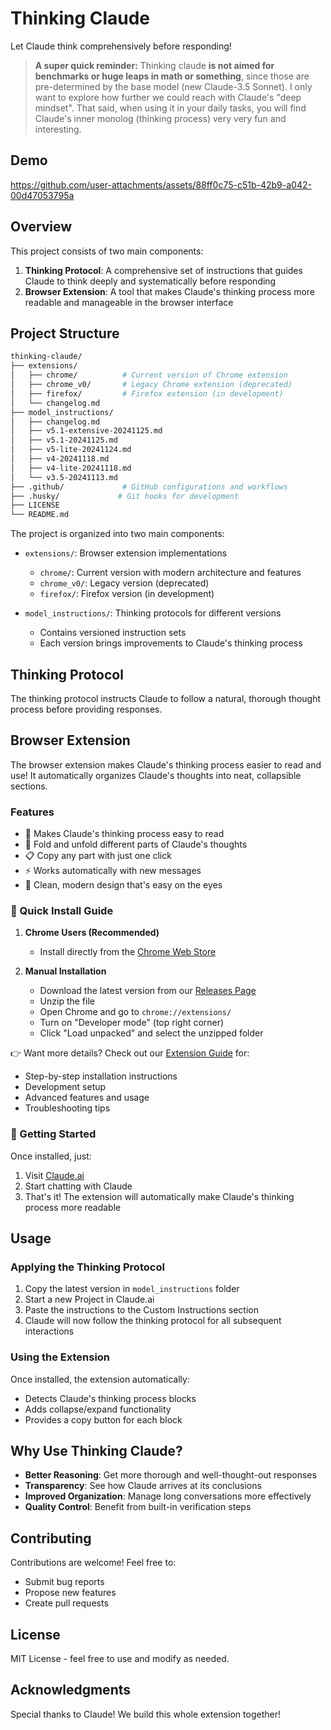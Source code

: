 # Thinking Claude

Let Claude think comprehensively before responding!

> **A super quick reminder:**
> Thinking claude **is not aimed for benchmarks or huge leaps in math or something**, since those are pre-determined by the base model (new Claude-3.5 Sonnet).
> I only want to explore how further we could reach with Claude's "deep mindset". That said, when using it in your daily tasks, you will find Claude's inner monolog (thinking process) very very fun and interesting.

## Demo

https://github.com/user-attachments/assets/88ff0c75-c51b-42b9-a042-00d47053795a

## Overview

This project consists of two main components:

1. **Thinking Protocol**: A comprehensive set of instructions that guides Claude to think deeply and systematically before responding
2. **Browser Extension**: A tool that makes Claude's thinking process more readable and manageable in the browser interface

## Project Structure

```bash
thinking-claude/
├── extensions/
│   ├── chrome/          # Current version of Chrome extension
│   ├── chrome_v0/       # Legacy Chrome extension (deprecated)
│   ├── firefox/         # Firefox extension (in development)
│   └── changelog.md
├── model_instructions/
│   ├── changelog.md
│   ├── v5.1-extensive-20241125.md
│   ├── v5.1-20241125.md
│   ├── v5-lite-20241124.md
│   ├── v4-20241118.md
│   ├── v4-lite-20241118.md
│   └── v3.5-20241113.md
├── .github/             # GitHub configurations and workflows
├── .husky/             # Git hooks for development
├── LICENSE
└── README.md
```

The project is organized into two main components:

- `extensions/`: Browser extension implementations

  - `chrome/`: Current version with modern architecture and features
  - `chrome_v0/`: Legacy version (deprecated)
  - `firefox/`: Firefox version (in development)

- `model_instructions/`: Thinking protocols for different versions
  - Contains versioned instruction sets
  - Each version brings improvements to Claude's thinking process

## Thinking Protocol

The thinking protocol instructs Claude to follow a natural, thorough thought process before providing responses.

## Browser Extension

The browser extension makes Claude's thinking process easier to read and use! It automatically organizes Claude's thoughts into neat, collapsible sections.

### Features

- 🎯 Makes Claude's thinking process easy to read
- 🔄 Fold and unfold different parts of Claude's thoughts
- 📋 Copy any part with just one click
- ⚡ Works automatically with new messages
- 🎨 Clean, modern design that's easy on the eyes

### 🚀 Quick Install Guide

1. **Chrome Users (Recommended)**

   - Install directly from the [Chrome Web Store](https://chromewebstore.google.com/detail/thinking-claude/ncjafpbbndpggfhfgjngkcimeaciahpo)

2. **Manual Installation**
   - Download the latest version from our [Releases Page](https://github.com/richards199999/Thinking-Claude/releases)
   - Unzip the file
   - Open Chrome and go to `chrome://extensions/`
   - Turn on "Developer mode" (top right corner)
   - Click "Load unpacked" and select the unzipped folder

👉 Want more details? Check out our [Extension Guide](extensions/chrome/README.md) for:

- Step-by-step installation instructions
- Development setup
- Advanced features and usage
- Troubleshooting tips

### 🎉 Getting Started

Once installed, just:

1. Visit [Claude.ai](https://claude.ai)
2. Start chatting with Claude
3. That's it! The extension will automatically make Claude's thinking process more readable

## Usage

### Applying the Thinking Protocol

1. Copy the latest version in `model_instructions` folder
2. Start a new Project in Claude.ai
3. Paste the instructions to the Custom Instructions section
4. Claude will now follow the thinking protocol for all subsequent interactions

### Using the Extension

Once installed, the extension automatically:

- Detects Claude's thinking process blocks
- Adds collapse/expand functionality
- Provides a copy button for each block

## Why Use Thinking Claude?

- **Better Reasoning**: Get more thorough and well-thought-out responses
- **Transparency**: See how Claude arrives at its conclusions
- **Improved Organization**: Manage long conversations more effectively
- **Quality Control**: Benefit from built-in verification steps

## Contributing

Contributions are welcome! Feel free to:

- Submit bug reports
- Propose new features
- Create pull requests

## License

MIT License - feel free to use and modify as needed.

## Acknowledgments

Special thanks to Claude! We build this whole extension together!
